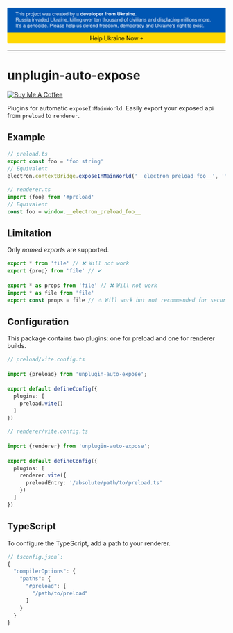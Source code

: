 [![Stand With Ukraine](https://raw.githubusercontent.com/vshymanskyy/StandWithUkraine/main/banner-direct-single.svg)](https://stand-with-ukraine.pp.ua)

---

# unplugin-auto-expose
<a href="https://www.buymeacoffee.com/kozack" target="_blank"><img src="https://cdn.buymeacoffee.com/buttons/v2/default-red.png" height="60" alt="Buy Me A Coffee"></a>

Plugins for automatic `exposeInMainWorld`. Easily export your exposed api from `preload`  to `renderer`.

## Example
```ts
// preload.ts
export const foo = 'foo string'
// Equivalent
electron.contextBridge.exposeInMainWorld('__electron_preload_foo__', 'foo string')
```
```ts
// renderer.ts
import {foo} from '#preload'
// Equivalent
const foo = window.__electron_preload_foo__
```

## Limitation
Only _named exports_ are supported.
```ts
export * from 'file' // ❌ Will not work
export {prop} from 'file' // ✔

export * as props from 'file' // ❌ Will not work
import * as file from 'file' 
export const props = file // ⚠ Will work but not recommended for security reasons
```

## Configuration
This package contains two plugins: one for preload and one for renderer builds.
```ts
// preload/vite.config.ts

import {preload} from 'unplugin-auto-expose';

export default defineConfig({
  plugins: [
    preload.vite()
  ]
})
```
```ts
// renderer/vite.config.ts

import {renderer} from 'unplugin-auto-expose';

export default defineConfig({
  plugins: [
    renderer.vite({
      preloadEntry: '/absolute/path/to/preload.ts'
    })
  ]
})
```
## TypeScript
To configure the TypeScript, add a path to your renderer.

```ts
// tsconfig.json`:
{
  "compilerOptions": {
    "paths": {
      "#preload": [
        "/path/to/preload"
      ]
    }
  }
}

```
